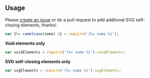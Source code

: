 ## Usage

Please [create an issue](../../issues) or do a pull request to add addtional SVG self-closing elements, thanks!

```js
var {%= camelcase(name) %} = require('{%= name %}');
```

**Void elements only**

```js
var voidElements = require('{%= name %}').voidElements;
```

**SVG self-closing elements only**

```js
var svgElements = require('{%= name %}').svgElements;
```